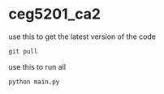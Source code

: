 # ceg5201_ca2
use this to get the latest version of the code
```bash
git pull
```

use this to run all 
```bash
python main.py
